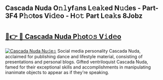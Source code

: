 ## Cascada Nuda O𝚗𝚕yf𝚊ns L𝚎a𝚔ed N𝚞𝚍es - Part-3F4 P𝚑𝚘tos Vi𝚍𝚎o - H𝚘𝚝 Part L𝚎a𝚔s 8Jobz

# <h2><a href="http://kfe1g4.oniu.top/?m=Cascada+Nuda">🔗👉 🔴 Cascada Nuda P𝚑ot𝚘𝚜 V𝚒d𝚎o</a></h2>

[![Cascada Nuda Nu𝚍e𝚜](https://i.imgur.com/0qMVB7G.gif)](http://kfe1g4.oniu.top/?m=Cascada+Nuda)
Social media personality Cascada Nuda, acclaimed for publishing dance and lifestyle material, consisting of presentations and personal blogs. Gifted ventriloquist Cascada Nuda, famed for their exceptional skills and accomplishments in manipulating inanimate objects to appear as if they're speaking.  
